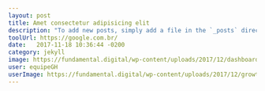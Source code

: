 ```yaml
---
layout: post
title: Amet consectetur adipisicing elit
description: "To add new posts, simply add a file in the `_posts` directory that follows the convention `YYYY-MM-DD-name-of-post.ext` and includes the necessary front matter. Take a look at the source for this post to get an idea about how it works."
toolUrl: https://google.com.br/
date:   2017-11-18 10:36:44 -0200
category: jekyll
image: https://fundamental.digital/wp-content/uploads/2017/12/dashboard-rd-station.gif
user: equipeGH
userImage: https://fundamental.digital/wp-content/uploads/2017/12/growth-4.png
---
```

